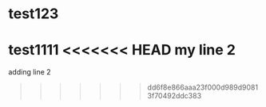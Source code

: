 # test123
test1111
<<<<<<< HEAD
my line 2
=======
adding line 2
>>>>>>> dd6f8e866aaa23f000d989d90813f70492ddc383
